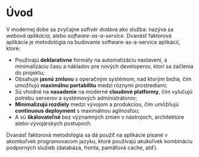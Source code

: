 Úvod
============

V modernej dobe sa zvyčajne softvér dodáva ako služba: nazýva sa *webová aplikácia*, alebo *software-as-a-service*. Dvanásť faktorová aplikácia je metodológia na budovanie software-as-a-service aplikácií, ktoré:

* Používajú **deklaratívne** formáty na automatizáciu nastavení, a minimalizáciu času a nákladov pre nových developerov, ktorí sa začlenia do projektu;
* Obsahuje **jasnú zmluvu** s operačným systémom, nad ktorým bežia, čím umožňujú  **maximálnu portabilitu** medzi rôznymi prostrediami;
* Sú vhodné na **nasadenie** na moderné **cloudové platformy**, čím vylučujú potrebu serverov a systémových administrátorov;
* **Minimalizujú rozdiely** medzi vývojom a produkciou, čím umôžňujú **continuous deployment** s maximálnou agilnosťou;
* A sú **škálovateľné** bez významných zmien v nástrojoch, architektúre alebo vývojárskych postupoch.

Dvanásť faktorová metodológia sa dá použiť na aplikácie písané v akomkoľvek programovacom jazyku, ktoré používajú akúkoľvek kombináciu podporných služieb (databáza, fronta, pamäťová cache, atď).
